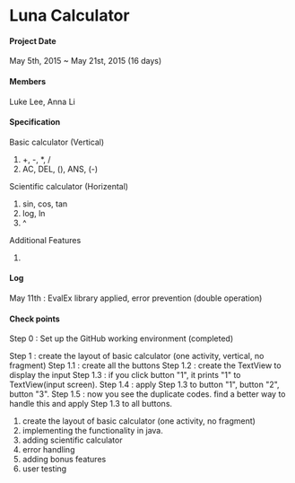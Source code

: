 # Luna Calculator

#### Project Date

May 5th, 2015 ~ May 21st, 2015 (16 days)

#### Members

Luke Lee, Anna Li

#### Specification

Basic calculator (Vertical)

1. +, -, *, /
2. AC, DEL, (), ANS, (-)
 
Scientific calculator (Horizental) 

1. sin, cos, tan
2. log, ln
3. ^

Additional Features

1. 

#### Log

May 11th : EvalEx library applied, error prevention (double operation)


#### Check points

Step 0 : Set up the GitHub working environment (completed)

Step 1 : create the layout of basic calculator (one activity, vertical, no fragment)
Step 1.1 : create all the buttons
Step 1.2 : create the TextView to display the input
Step 1.3 : if you click button "1", it prints "1" to TextView(input screen).
Step 1.4 : apply Step 1.3 to button "1", button "2", button "3".
Step 1.5 : now you see the duplicate codes. find a better way to handle this and apply Step 1.3 to all buttons.

1. create the layout of basic calculator (one activity, no fragment)
2. implementing the functionality in java.
3. adding scientific calculator
4. error handling
5. adding bonus features
6. user testing

